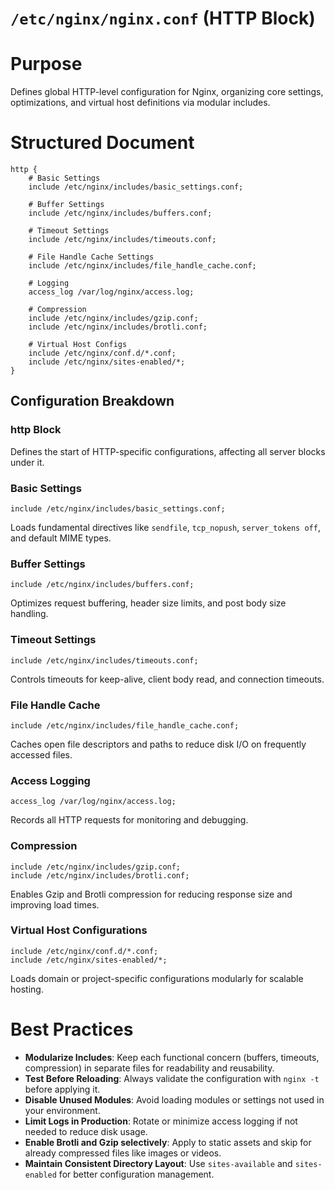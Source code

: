 # `/etc/nginx/nginx.conf` (HTTP Block)

# Purpose

Defines global HTTP-level configuration for Nginx, organizing core settings, optimizations, and virtual host definitions via modular includes.

# Structured Document

```nginx
http {
	# Basic Settings
	include /etc/nginx/includes/basic_settings.conf;

	# Buffer Settings
	include /etc/nginx/includes/buffers.conf;

	# Timeout Settings
	include /etc/nginx/includes/timeouts.conf;

	# File Handle Cache Settings
	include /etc/nginx/includes/file_handle_cache.conf;

	# Logging
	access_log /var/log/nginx/access.log;

	# Compression
	include /etc/nginx/includes/gzip.conf;
	include /etc/nginx/includes/brotli.conf;

	# Virtual Host Configs
	include /etc/nginx/conf.d/*.conf;
	include /etc/nginx/sites-enabled/*;
}
```

## Configuration Breakdown

### http Block

Defines the start of HTTP-specific configurations, affecting all server blocks under it.

### Basic Settings

```nginx
include /etc/nginx/includes/basic_settings.conf;
```

Loads fundamental directives like `sendfile`, `tcp_nopush`, `server_tokens off`, and default MIME types.

### Buffer Settings

```nginx
include /etc/nginx/includes/buffers.conf;
```

Optimizes request buffering, header size limits, and post body size handling.

### Timeout Settings

```nginx
include /etc/nginx/includes/timeouts.conf;
```

Controls timeouts for keep-alive, client body read, and connection timeouts.

### File Handle Cache

```nginx
include /etc/nginx/includes/file_handle_cache.conf;
```

Caches open file descriptors and paths to reduce disk I/O on frequently accessed files.

### Access Logging

```nginx
access_log /var/log/nginx/access.log;
```

Records all HTTP requests for monitoring and debugging.

### Compression

```nginx
include /etc/nginx/includes/gzip.conf;
include /etc/nginx/includes/brotli.conf;
```

Enables Gzip and Brotli compression for reducing response size and improving load times.

### Virtual Host Configurations

```nginx
include /etc/nginx/conf.d/*.conf;
include /etc/nginx/sites-enabled/*;
```

Loads domain or project-specific configurations modularly for scalable hosting.

# Best Practices

* **Modularize Includes**: Keep each functional concern (buffers, timeouts, compression) in separate files for readability and reusability.
* **Test Before Reloading**: Always validate the configuration with `nginx -t` before applying it.
* **Disable Unused Modules**: Avoid loading modules or settings not used in your environment.
* **Limit Logs in Production**: Rotate or minimize access logging if not needed to reduce disk usage.
* **Enable Brotli and Gzip selectively**: Apply to static assets and skip for already compressed files like images or videos.
* **Maintain Consistent Directory Layout**: Use `sites-available` and `sites-enabled` for better configuration management.
